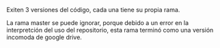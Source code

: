 Exiten 3 versiones del código, cada una tiene su propia rama.

La rama master se puede ignorar, porque debido a un error en
la interpretción del uso del repositorio, esta rama terminó 
como una versión incomoda de google drive.
